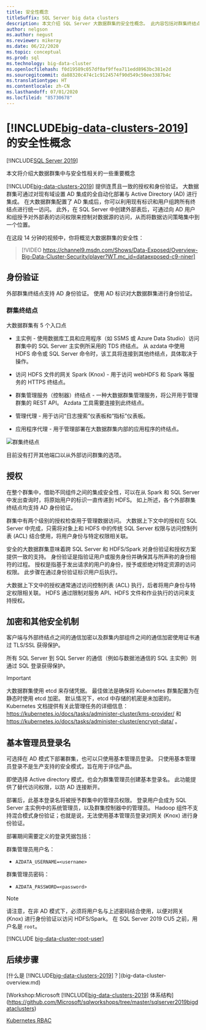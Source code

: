 ```yaml
---
title: 安全性概念
titleSuffix: SQL Server big data clusters
description: 本文介绍 SQL Server 大数据群集的安全性概念。 此内容包括对群集终结点和群集身份验证的介绍。
author: nelgson
ms.author: negust
ms.reviewer: mikeray
ms.date: 06/22/2020
ms.topic: conceptual
ms.prod: sql
ms.technology: big-data-cluster
ms.openlocfilehash: f0d19589c057df0af9ffea711edd8963bc381e2d
ms.sourcegitcommit: da88320c474c1c9124574f90d549c50ee3387b4c
ms.translationtype: HT
ms.contentlocale: zh-CN
ms.lasthandoff: 07/01/2020
ms.locfileid: "85730678"
---
```

# <a name="security-concepts-for-big-data-clusters-2019"></a>[!INCLUDE[big-data-clusters-2019](../includes/ssbigdataclusters-ss-nover.md)] 的安全性概念

[!INCLUDE[SQL Server 2019](../includes/applies-to-version/sqlserver2019.md)]

本文将介绍大数据群集中与安全性相关的一些重要概念

[!INCLUDE[big-data-clusters-2019](../includes/ssbigdataclusters-ss-nover.md)] 提供连贯且一致的授权和身份验证。 大数据群集可通过对现有域设置 AD 集成的全自动化部署与 Active Directory (AD) 进行集成。 在大数据群集配置了 AD 集成后，你可以利用现有标识和用户组跨所有终结点进行统一访问。 此外，在 SQL Server 中创建外部表后，可通过向 AD 用户和组授予对外部表的访问权限来控制对数据源的访问，从而将数据访问策略集中到一个位置。

在这段 14 分钟的视频中，你将概览大数据群集的安全性：

> [!VIDEO https://channel9.msdn.com/Shows/Data-Exposed/Overview-Big-Data-Cluster-Security/player?WT.mc_id=dataexposed-c9-niner]


## <a name="authentication"></a>身份验证

外部群集终结点支持 AD 身份验证。 使用 AD 标识对大数据群集进行身份验证。

### <a name="cluster-endpoints"></a>群集终结点

大数据群集有 5 个入口点

* 主实例 - 使用数据库工具和应用程序（如 SSMS 或 Azure Data Studio）访问群集中的 SQL Server 主实例所采用的 TDS 终结点。 从 azdata 中使用 HDFS 命令或 SQL Server 命令时，该工具将连接到其他终结点，具体取决于操作。

* 访问 HDFS 文件的网关 Spark (Knox) - 用于访问 webHDFS 和 Spark 等服务的 HTTPS 终结点。

* 群集管理服务（控制器）终结点 - 一种大数据群集管理服务，将公开用于管理群集的 REST API。 Azdata 工具需要连接到此终结点。

* 管理代理 - 用于访问“日志搜索”仪表板和“指标”仪表板。

* 应用程序代理 - 用于管理部署在大数据群集内部的应用程序的终结点。

![群集终结点](media/concept-security/cluster_endpoints.png)

目前没有打开其他端口以从外部访问群集的选项。

## <a name="authorization"></a>授权

在整个群集中，借助不同组件之间的集成安全性，可以在从 Spark 和 SQL Server 中发出查询时，将原始用户的标识一直传递到 HDFS。 如上所述，各个外部群集终结点均支持 AD 身份验证。

群集中有两个级别的授权检查用于管理数据访问。 大数据上下文中的授权在 SQL Server 中完成，只需将对象上和 HDFS 中的传统 SQL Server 权限与访问控制列表 (ACL) 结合使用，将用户身份与特定权限相关联。

安全的大数据群集意味着跨 SQL Server 和 HDFS/Spark 对身份验证和授权方案提供一致的支持。 身份验证是指验证用户或服务身份并确保其与所声称的身份相符的过程。 授权是指基于发出请求的用户的身份，授予或拒绝对特定资源的访问权限。 此步骤在通过身份验证标识用户后执行。

大数据上下文中的授权通常通过访问控制列表 (ACL) 执行，后者将用户身份与特定权限相关联。 HDFS 通过限制对服务 API、HDFS 文件和作业执行的访问来支持授权。

## <a name="encryption-and-other-security-mechanisms"></a>加密和其他安全机制

客户端与外部终结点之间的通信加密以及群集内部组件之间的通信加密使用证书通过 TLS/SSL 获得保护。

所有 SQL Server 到 SQL Server 的通信（例如与数据池通信的 SQL 主实例）则通过 SQL 登录获得保护。

> [!IMPORTANT]
>  大数据群集使用 etcd 来存储凭据。 最佳做法是确保将 Kubernetes 群集配置为在静态时使用 etcd 加密。 默认情况下，etcd 中存储的机密是未加密的。 Kubernetes 文档提供有关此管理任务的详细信息： https://kubernetes.io/docs/tasks/administer-cluster/kms-provider/ 和 https://kubernetes.io/docs/tasks/administer-cluster/encrypt-data/ 。


## <a name="basic-administrator-login"></a>基本管理员登录名

可选择在 AD 模式下部署群集，也可以只使用基本管理员登录。 只使用基本管理员登录不是生产支持的安全模式，旨在用于评估产品。

即使选择 Active directory 模式，也会为群集管理员创建基本登录名。 此功能提供了替代访问权限，以防 AD 连接断开。

部署后，此基本登录名将被授予群集中的管理员权限。 登录用户会成为 SQL Server 主实例中的系统管理员，以及群集控制器中的管理员。
Hadoop 组件不支持混合模式身份验证；也就是说，无法使用基本管理员登录对网关 (Knox) 进行身份验证。

部署期间需要定义的登录凭据包括：

群集管理员用户名：

 + `AZDATA_USERNAME=<username>`

群集管理员密码：  
 + `AZDATA_PASSWORD=<password>`

> [!NOTE]
> 请注意，在非 AD 模式下，必须将用户名与上述密码结合使用，以便对网关 (Knox) 进行身份验证以访问 HDFS/Spark。 在 SQL Server 2019 CU5 之前，用户名是 `root`。
> 
> [!INCLUDE [big-data-cluster-root-user](../includes/big-data-cluster-root-user.md)]

## <a name="next-steps"></a>后续步骤

[什么是 [!INCLUDE[big-data-clusters-2019](../includes/ssbigdataclusters-ver15.md)]？](big-data-cluster-overview.md)

[Workshop:Microsoft [!INCLUDE[big-data-clusters-2019](../includes/ssbigdataclusters-ss-nover.md)] 体系结构](https://github.com/Microsoft/sqlworkshops/tree/master/sqlserver2019bigdataclusters)

[Kubernetes RBAC](kubernetes-rbac.md)
